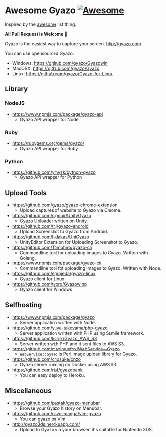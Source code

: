 # Awesome Gyazo [![Awesome](https://cdn.rawgit.com/sindresorhus/awesome/d7305f38d29fed78fa85652e3a63e154dd8e8829/media/badge.svg)](https://github.com/sindresorhus/awesome)

Inspired by the [awesome](https://github.com/sindresorhus/awesome) list thing.

**All Pull Request is Welcome :tada:**

Gyazo is the easiest way to capture your screen.  http://gyazo.com

You can use opensourced Gyazo.

- Windows: https://github.com/gyazo/Gyazowin
- MacOSX: https://github.com/gyazo/Gyazo
- Linux: https://github.com/gyazo/Gyazo-for-Linux

## Library

### NodeJS

- https://www.npmjs.com/package/gyazo-api
  - Gyazo API wrapper for Node

### Ruby

- https://rubygems.org/gems/gyazo/
  - Gyazo API wrapper for Ruby

### Python

- https://github.com/ymyzk/python-gyazo
  - Gyazo APi wrapper for Python

## Upload Tools

- https://github.com/gyazo/gyazo-chrome-extension
  - Upload captures of website to Gyazo via Chrome.
- https://github.com/cignoir/UnityGyazo
  - Gyazo Uploader written on Unity.
- https://github.com/tnj/gyazo-android
  - Upload Screenshot to Gyazo from Android.
- https://github.com/hidakas/UniGyazo
  - UnityEditor Extension for Uploading Screenshot to Gyazo.
- https://github.com/Tomohiro/gyazo-cli
  - Commandline tool for uploading images to Gyazo. Written with Golang.
- https://www.npmjs.com/package/gyazo-cli
  - Commandline tool fot uploading images to Gyazo. Written with Node.
- https://github.com/egrajeda/gyazo-linux
  - Gyazo client for Linux
- https://github.com/tyoro/Gyazowinp
  - Gyazo client for Windows

## Selfhosting

- https://www.npmjs.com/package/gyazo
  - Server application written with Node.
- https://github.com/yuya-takeyama/php-gyazo
  - Server application written with PHP using Sumile framework.
- https://github.com/korjik/Gyazo_AWS_S3
  - Server written with PHP and it sent files to AWS S3.
- https://github.com/maximusfox/WebService--Gyazo
  - `WebService::Gyazo` is Perl image upload library for Gyazo.
- https://github.com/cnosuke/cnzo
  - Gyazo server running on Docker using AWS S3.
- https://github.com/riaf/gyazobank
  - You can easy deploy to Heroku.

## Miscellaneous

- https://github.com/pastak/gyazo-menubar
  - Browse your Gyazo history on Menubar.
- https://github.com/osyo-manga/vim-gyazo
  - You can gyazo on Vim.
- http://gyazo3ds.herokuapp.com/
  - Upload to Gyazo via your browser. it's suitable for Nintendo 3DS.
